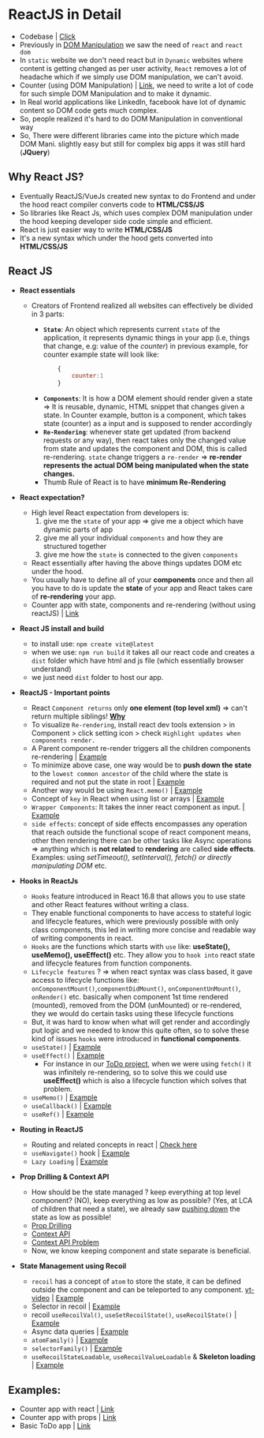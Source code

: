 # ReactJS in Detail

- Codebase | [Click](https://github.com/princebansal7/Web-Development-Concepts/tree/main/react-js)
- Previously in [DOM Manipulation](https://github.com/princebansal7/Web-Development-Concepts/blob/main/dom-manipulation/03.todo.html) we saw the need of `react` and `react dom`
- In `static` website we don't need react but in `Dynamic` websites where content is getting changed as per user activity, `React` removes a lot of headache which if we simply use DOM manipulation, we can't avoid.
- Counter (using DOM Manipulation) | [Link](https://github.com/princebansal7/Web-Development-Concepts/blob/main/react-js/01.counter-with-dom/counter.html), we need to write a lot of code for such simple DOM Manipulation and to make it dynamic.
- In Real world applications like LinkedIn, facebook have lot of dynamic content so DOM code gets much complex.
- So, people realized it's hard to do DOM Manipulation in conventional way
- So, There were different libraries came into the picture which made DOM Mani. slightly easy but still for complex big apps it was still hard (**JQuery**)

## Why React JS?

- Eventually ReactJS/VueJs created new syntax to do Frontend and under the hood react compiler converts code to **HTML/CSS/JS**
- So libraries like React Js, which uses complex DOM manipulation under the hood keeping developer side code simple and efficient.
- React is just easier way to write **HTML/CSS/JS**
- It's a new syntax which under the hood gets converted into **HTML/CSS/JS**
  
## React JS

- **React essentials**
  - Creators of Frontend realized all websites can effectively be divided in 3 parts:
  
    - **`State`**: An object which represents current `state` of the application, it represents dynamic things in your app (i.e, things that change, e.g: value of the *counter*) in previous example, for counter example state will look like:
      ```js
          {
              counter:1
          }
      ```
    - **`Components`**: It is how a DOM element should render given a state => It is reusable, dynamic, HTML snippet that changes given a state. In Counter example, button is a component, which takes state (counter) as a input and is supposed to render accordingly
    - **`Re-Rendering`**: whenever state get updated (from backend requests or any way), then react takes only the changed value from state and updates the component and DOM, this is called re-rendering. `state` change triggers a `re-render` => **re-render represents the actual DOM being manipulated when the state changes.**
    - Thumb Rule of React is to have **minimum Re-Rendering**
  
- **React expectation?**
  - High level React expectation from developers is: 
    1. give me the `state` of your app => give me a object which have dynamic parts of app
    2. give me all your individual `components` and how they are structured together
    3. give me how the `state` is connected to the given `components` 
  - React essentially after having the above things updates DOM etc under the hood.
  - You usually have to define all of your **components** once and then all you have to do is update the **state** of your app and React takes care of **re-rendering** your app.
  - Counter app with state, components and re-rendering (without using reactJS) | [Link](https://github.com/princebansal7/Web-Development-Concepts/blob/main/react-js/02.counter-state-component/counter-state-component.html)

- **React JS install and build**
  - to install use:  `npm create vite@latest`
  - when we use: `npm run build` it takes all our react code and creates a `dist` folder which have html and js file (which essentially browser understand)
  - we just need `dist` folder to host our app.
  
- **ReactJS - Important points**
  - React `Component returns` only **one element (top level xml)** => can't return multiple siblings! [**Why**](https://github.com/princebansal7/Web-Development-Concepts/tree/main/react-js/06.react-experiments#readme)
  - To visualize `Re-rendering`, install react dev tools extension > in Component > click setting icon > check `Highlight updates when components render.`
  - A Parent component re-render triggers all the children components re-rendering | [Example](https://github.com/princebansal7/Web-Development-Concepts/blob/main/react-js/06.react-experiments/src/App.jsx)
  - To minimize above case, one way would be to **push down the state** to the `lowest common ancestor` of the child where the state is required and not put the state in root | [Example](https://github.com/princebansal7/Web-Development-Concepts/blob/main/react-js/07.react-minimize-renders/README.md)
  - Another way would be using `React.memo()` | [Example](https://github.com/princebansal7/Web-Development-Concepts/tree/main/react-js/08.react-minimize-renders-memo#how-can-we-minimize-this-re-rendering-behavior-parent-to-child)
  - Concept of `key` in React when using list or arrays | [Example](https://github.com/princebansal7/Web-Development-Concepts/tree/main/react-js/09.react-keys-with-todo#readme)
  - `Wrapper Components`: It takes the inner react component as input. | [Example](https://github.com/princebansal7/Web-Development-Concepts/tree/main/react-js/10.react-wrapper-component#readme)
  - `side effects`: concept of side effects encompasses any operation that reach outside the functional scope of react component means, other then rendering there can be other tasks like Async operations => anything which is **not related** to **rendering** are called **side effects**. Examples: using *setTimeout(), setInterval(), fetch() or directly manipulating DOM* etc.
  
- **Hooks in ReactJs**
  - `Hooks` feature introduced in React 16.8 that allows you to use state and other React features without writing a class.
  - They enable functional components to have access to stateful logic and lifecycle features, which were previously possible with only class components, this led in writing more concise and readable way of writing components in react.
  - `Hooks` are the functions which starts with `use` like: **useState(), useMemo(), useEffect()** etc. They allow you to `hook into` react state and lifecycle features from function components.
  - `Lifecycle features` ? => when react syntax was class based, it gave access to lifecycle functions like: `onComponentMount()`,`componentDidMount()`, `onComponentUnMount()`, `onRender()` etc. basically when component 1st time rendered (mounted), removed from the DOM (unMounted) or re-rendered, they we would do certain tasks using these lifecycle functions
  - But, it was hard to know when what will get render and accordingly put logic and we needed to know this quite often, so to solve these kind of issues `hooks` were introduced in **functional components**.
  - `useState()` | [Example](https://github.com/princebansal7/Web-Development-Concepts/tree/main/react-js/03.react-counter-app#readme)
  - `useEffect()` | [Example](https://github.com/princebansal7/Web-Development-Concepts/tree/main/react-js/11.react-todo-useEffect#readme)
    - For instance in our [ToDo project](https://github.com/princebansal7/Web-Development-Concepts/blob/main/projects/03-todo-app/frontend/src/App.jsx), when we were using `fetch()` it was infinitely re-rendering, so to solve this we could use **useEffect()** which is also a lifecycle function which solves that problem.
  - `useMemo()` | [Example](https://github.com/princebansal7/Web-Development-Concepts/tree/main/react-js/13.react-useMemo#readme)
  - `useCallback()` | [Example](https://github.com/princebansal7/Web-Development-Concepts/tree/main/react-js/14.react-useCallback#readme)
  - `useRef()` | [Example](https://github.com/princebansal7/Web-Development-Concepts/tree/main/react-js/15.react-useRef#useref-hook)

- **Routing in ReactJS**
  - Routing and related concepts in react | [Check here](https://github.com/princebansal7/Web-Development-Concepts/tree/main/react-js/17.react-routing#readme) 
  - `useNavigate()` hook | [Example](https://github.com/princebansal7/Web-Development-Concepts/tree/main/react-js/18.react-useNavigate#usenavigate-hook)
  - `Lazy Loading` | [Example](https://github.com/princebansal7/Web-Development-Concepts/tree/main/react-js/19.react-lazy-loading#readme)

- **Prop Drilling & Context API**
  - How should be the state managed ? keep everything at top level component? (NO), keep everything as low as possible? (Yes, at LCA of children that need a state), we already saw [pushing down](https://github.com/princebansal7/Web-Development-Concepts/tree/main/react-js/07.react-minimize-renders#readme) the state as low as possible!
  - [Prop Drilling](https://github.com/princebansal7/Web-Development-Concepts/tree/main/react-js/20.react-prop-drilling#prop-drilling)
  - [Context API](https://github.com/princebansal7/Web-Development-Concepts/tree/main/react-js/21.react-context-api#context-api)
  - [Context API Problem](https://github.com/princebansal7/Web-Development-Concepts/tree/main/react-js/22.react-context-api-drawback#context-api-shortcoming-and-drawbacks)
  - Now, we know keeping component and state separate is beneficial.

- **State Management using Recoil**
  - `recoil` has a concept of `atom` to store the state, it can be defined outside the component and can be teleported to any component. [yt-video](https://www.youtube.com/watch?v=_ISAA_Jt9kI) | [Example](https://github.com/princebansal7/Web-Development-Concepts/tree/main/react-js/23.react-state-management-recoil#state-management-using-recoil)
  - Selector in recoil | [Example](https://github.com/princebansal7/Web-Development-Concepts/tree/main/react-js/24.react-recoil-selector#selector-in-recoil)
  - recoil `useRecoilVal()`, `useSetRecoilState()`, `useRecoilState()` | [Example](https://github.com/princebansal7/Web-Development-Concepts/blob/main/react-js/25.react-recoil-example/src/App.jsx)
  - Async data queries | [Example](https://github.com/princebansal7/Web-Development-Concepts/blob/main/react-js/26.react-recoil-async-queries/frontend/src/App.jsx)
  - `atomFamily()` | [Example](https://github.com/princebansal7/Web-Development-Concepts/blob/main/react-js/27.react-recoil-dynamic/atomFamily/src/App.jsx)
  - `selectorFamily()` | [Example](https://github.com/princebansal7/Web-Development-Concepts/blob/main/react-js/27.react-recoil-dynamic/selectorFamily/src/atom.js)
  - `useRecoilStateLoadable`, `useRecoilValueLoadable` & **Skeleton loading** | [Example](https://github.com/princebansal7/Web-Development-Concepts/blob/main/react-js/27.react-recoil-dynamic/useLoadable/src/App.jsx)
 
## Examples:
  - Counter app with react | [Link](https://github.com/princebansal7/Web-Development-Concepts/tree/main/react-js/03.react-counter-app)
  - Counter app with props | [Link](https://github.com/princebansal7/Web-Development-Concepts/tree/main/react-js/04.react-counter-app-props)
  - Basic ToDo app | [Link](https://github.com/princebansal7/Web-Development-Concepts/tree/main/react-js/05.todo-basic-react)
